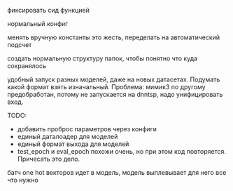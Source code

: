 фиксировать сид функцией

нормальный конфиг

менять вручную константы это жесть, переделать на автоматический подсчет

создать нормальную структуру папок, чтобы понятно что куда сохранялось

удобный запуск разных моделей, даже на новых датасетах. Подумать какой формат взять изначальный.
Проблема: мимик3 по другому предобработан, потому не запускается на dnntsp, надо унифицировать вход.

TODO:
- добавить проброс параметров через конфиги
- единый даталоадер для моделей
- единый формат выхода для моделей
- test_epoch и eval_epoch похожи очень, но при этом код повторяется. Причесать это дело.

батч one hot векторов идет в модель, модель выплевывает для него все что нужно





